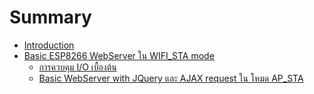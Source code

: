 # Summary

* [Introduction](README.md)
* [Basic ESP8266 WebServer ใน WIFI_STA mode](chapter1.md)
   * [การควบคุม I/O เบื้องต้น](basic_webserver__io__wifista.md)
   * [Basic WebServer with JQuery และ AJAX request ใน โหมด AP_STA](basic_webserver_with_jquery__ajax_request___apsta.md)

